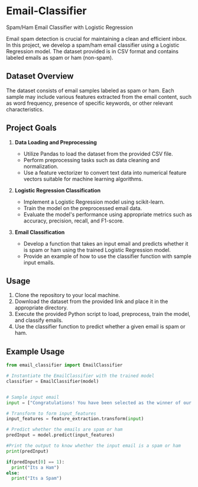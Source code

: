 # Email-Classifier
Spam/Ham Email Classifier with Logistic Regression

Email spam detection is crucial for maintaining a clean and efficient inbox. In this project, we develop a spam/ham email classifier using a Logistic Regression model. The dataset provided is in CSV format and contains labeled emails as spam or ham (non-spam).

## Dataset Overview
The dataset consists of email samples labeled as spam or ham. Each sample may include various features extracted from the email content, such as word frequency, presence of specific keywords, or other relevant characteristics.

## Project Goals
1. **Data Loading and Preprocessing**
   - Utilize Pandas to load the dataset from the provided CSV file.
   - Perform preprocessing tasks such as data cleaning and normalization.
   - Use a feature vectorizer to convert text data into numerical feature vectors suitable for machine learning algorithms.

2. **Logistic Regression Classification**
   - Implement a Logistic Regression model using scikit-learn.
   - Train the model on the preprocessed email data.
   - Evaluate the model's performance using appropriate metrics such as accuracy, precision, recall, and F1-score.

3. **Email Classification**
   - Develop a function that takes an input email and predicts whether it is spam or ham using the trained Logistic Regression model.
   - Provide an example of how to use the classifier function with sample input emails.

## Usage
1. Clone the repository to your local machine.
2. Download the dataset from the provided link and place it in the appropriate directory.
3. Execute the provided Python script to load, preprocess, train the model, and classify emails.
4. Use the classifier function to predict whether a given email is spam or ham.

## Example Usage
```python
from email_classifier import EmailClassifier

# Instantiate the EmailClassifier with the trained model
classifier = EmailClassifier(model)


# Sample input email
input = ["Congratulations! You have been selected as the winner of our monthly prize draw. You've won a brand new iPhone 12 Pro Max!To claim your prize, simply click on the link below and provide your shipping details. Hurry, as this offer is only valid for the next 24 hours!Please note that failure to claim your prize within the specified time frame will result in forfeiture.Thank you for participating in our contest, and we look forward to hearing from you soon!"]

# Transform to form input_features
input_features = feature_extraction.transform(input)

# Predict whether the emails are spam or ham
predInput = model.predict(input_features)

#Print the output to know whether the input email is a spam or ham
print(predInput)

if(predInput[0] == 1):
  print("Its a Ham")
else:
  print("Its a Spam")
